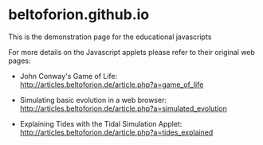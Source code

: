 # beltoforion.github.io
This is the demonstration page for the educational javascripts

For more details on the Javascript applets please refer to their original web pages:

- John Conway's Game of Life:		
http://articles.beltoforion.de/article.php?a=game_of_life	

- Simulating basic evolution in a web browser:
http://articles.beltoforion.de/article.php?a=simulated_evolution

- Explaining Tides with the Tidal Simulation Applet:			
http://articles.beltoforion.de/article.php?a=tides_explained